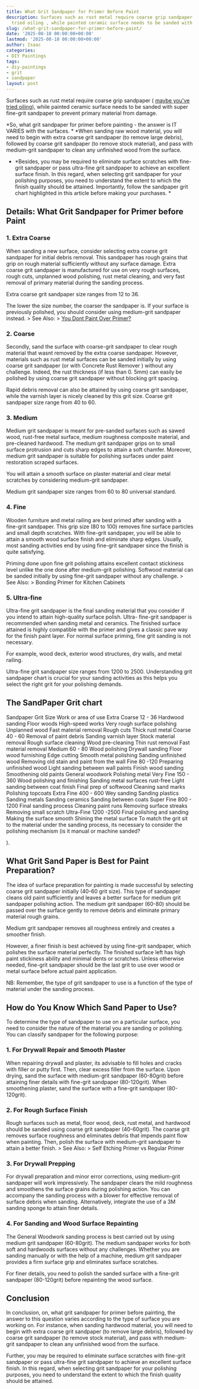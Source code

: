 ```yaml
---
title: What Grit Sandpaper for Primer Before Paint
description: Surfaces such as rust metal require coarse grip sandpaper  maybe you've
  tried oiling , while painted ceramic surface needs to be sanded with super fine-grit...
slug: /what-grit-sandpaper-for-primer-before-paint/
date: '2025-08-10 00:00:00+00:00'
lastmod: '2025-08-10 00:00:00+00:00'
author: Isaac
categories:
- DIY Paintings
tags:
- diy-paintings
- grit
- sandpaper
layout: post
---
```

Surfaces such as rust metal require coarse grip sandpaper ( [maybe you've tried oiling](https://pestpolicy.com/how-does-oiling-prevent-rusting/)), while painted ceramic surface needs to be sanded with super fine-grit sandpaper to prevent primary material from damage.

*So, what grit sandpaper for primer before painting - the answer is IT VARIES with the surfaces. * *When sanding raw wood material, you will need to begin with extra coarse grit sandpaper (to remove large debris), followed by coarse grit sandpaper (to remove stock material), and pass with medium-grit sandpaper to clean any unfinished wood from the surface.

* *Besides, you may be required to eliminate surface scratches with fine-grit sandpaper or pass ultra-fine grit sandpaper to achieve an excellent surface finish. In this regard, when selecting grit sandpaper for your polishing purposes, you need to understand the extent to which the finish quality should be attained. Importantly, follow the sandpaper grit chart highlighted in this article before making your purchases. *

##  Details: What Grit Sandpaper for Primer before Paint

###  1. Extra Coarse

When sanding a new surface, consider selecting extra coarse grit sandpaper for initial debris removal. This sandpaper has rough grains that grip on rough material sufficiently without any surface damage. Extra coarse grit sandpaper is manufactured for use on very rough surfaces, rough cuts, unplanned wood polishing, rust metal cleaning, and very fast removal of primary material during the sanding process.

Extra coarse grit sandpaper size ranges from 12 to 36.

The lower the size number, the coarser the sandpaper is. If your surface is previously polished, you should consider using medium-grit sandpaper instead. > See Also: > [You Dont Paint Over Primer? ](https://pestpolicy.com/what-happens-if-you-dont-paint-over-primer/)

###  2. Coarse

Secondly, sand the surface with coarse-grit sandpaper to clear rough material that wasnt removed by the extra coarse sandpaper. However, materials such as rust metal surfaces can be sanded initially by using coarse grit sandpaper (or with Concrete Rust Remover ) without any challenge. Indeed, the rust thickness (if less than 0. 5mm) can easily be polished by using coarse grit sandpaper without blocking grit spacing.

Rapid debris removal can also be attained by using coarse grit sandpaper, while the varnish layer is nicely cleaned by this grit size. Coarse grit sandpaper size range from 40 to 60.

###  3. Medium

Medium grit sandpaper is meant for pre-sanded surfaces such as sawed wood, rust-free metal surface, medium roughness composite material, and pre-cleaned hardwood. The medium grit sandpaper grips on to small surface protrusion and cuts sharp edges to attain a soft chamfer. Moreover, medium grit sandpaper is suitable for polishing surfaces under paint restoration scraped surfaces.

You will attain a smooth surface on plaster material and clear metal scratches by considering medium-grit sandpaper.

Medium grit sandpaper size ranges from 60 to 80 universal standard.

###  4. Fine

Wooden furniture and metal railing are best primed after sanding with a fine-grit sandpaper. This grip size (80 to 100) removes fine surface particles and small depth scratches. With fine-grit sandpaper, you will be able to attain a smooth wood surface finish and eliminate sharp edges. Usually, most sanding activities end by using fine-grit sandpaper since the finish is quite satisfying.

Priming done upon fine grit polishing attains excellent contact stickiness level unlike the one done after medium-grit polishing. Softwood material can be sanded initially by using fine-grit sandpaper without any challenge. > See Also: > Bonding Primer for Kitchen Cabinets

###  5. Ultra-fine

Ultra-fine grit sandpaper is the final sanding material that you consider if you intend to attain high-quality surface polish. Ultra- fine-grit sandpaper is recommended when sanding metal and ceramics. The finished surface attained is highly compatible with the primer and gives a classic pave way for the finish paint layer. For normal surface priming, fine grit sanding is not necessary.

For example, wood deck, exterior wood structures, dry walls, and metal railing.

Ultra-fine grit sandpaper size ranges from 1200 to 2500. Understanding grit sandpaper chart is crucial for your sanding activities as this helps you select the right grit for your polishing demands.

##  The SandPaper Grit chart

Sandpaper Grit Size Work or area of use Extra Coarse 12 - 36 Hardwood sanding Floor woods High-speed works Very rough surface polishing Unplanned wood Fast material removal Rough cuts Thick rust metal Coarse 40 - 60 Removal of paint debris Sanding varnish layer Stock material removal Rough surface cleaning Wood pre-cleaning Thin rust removal Fast material removal Medium 60 - 80 Wood polishing Drywall sanding Floor wood furnishing Edge cutting Smooth metal polishing Sanding unfinished wood Removing old stain and paint from the wall Fine 80 -120 Preparing unfinished wood Light sanding between wall paints Finish wood sanding Smoothening old paints General woodwork Polishing metal Very Fine 150 - 360 Wood polishing and finishing Sanding metal surfaces rust-free Light sanding between coat finish Final prep of softwood Cleaning sand marks Polishing topcoats Extra Fine 400 - 600 Wey sanding Sanding plastics Sanding metals Sanding ceramics Sanding between coats Super Fine 800 - 1200 Final sanding process Cleaning paint runs Removing surface streaks Removing small scratch Ultra-Fine 1200 -2500 Final polishing and sanding Making the surface smooth Shining the metal surface To match the grit sit to the material under the sanding process, its necessary to consider the polishing mechanism (is it manual or machine sanded?

).

##  What Grit Sand Paper is Best for Paint Preparation?

The idea of surface preparation for painting is made successful by selecting coarse grit sandpaper initially (40-60 grit size). This type of sandpaper cleans old paint sufficiently and leaves a better surface for medium grit sandpaper polishing action. The medium grit sandpaper (60-80) should be passed over the surface gently to remove debris and eliminate primary material rough grains.

Medium grit sandpaper removes all roughness entirely and creates a smoother finish.

However, a finer finish is best achieved by using fine-grit sandpaper, which polishes the surface material perfectly. The finished surface left has high paint stickiness ability and minimal dents or scratches. Unless otherwise needed, fine-grit sandpaper should be the last grit to use over wood or metal surface before actual paint application.

NB: Remember, the type of grit sandpaper to use is a function of the type of material under the sanding process.

##  How do You Know Which Sand Paper to Use?

To determine the type of sandpaper to use on a particular surface, you need to consider the nature of the material you are sanding or polishing. You can classify sandpaper for the following purpose:

###  1. For Drywall Repair and Smooth Plaster

When repairing drywall and plaster, its advisable to fill holes and cracks with filler or putty first. Then, clear excess filler from the surface. Upon drying, sand the surface with medium-grit sandpaper (60-80grit) before attaining finer details with fine-grit sandpaper (80-120grit). When smoothening plaster, sand the surface with a fine-grit sandpaper (80-120grit).

###  2. For Rough Surface Finish

Rough surfaces such as metal, floor wood, deck, rust metal, and hardwood should be sanded using coarse grit sandpaper (40-60grit). The coarse grit removes surface roughness and eliminates debris that impends paint flow when painting. Then, polish the surface with medium-grit sandpaper to attain a better finish. > See Also: > Self Etching Primer vs Regular Primer

###  3. For Drywall Prepping

For drywall preparation and minor error corrections, using medium-grit sandpaper will work impressively. The sandpaper clears the mild roughness and smoothens the surface grains during polishing action. You can accompany the sanding process with a blower for effective removal of surface debris when sanding. Alternatively, integrate the use of a 3M sanding sponge to attain finer details.

###  4. For Sanding and Wood Surface Repainting

The General Woodwork sanding process is best carried out by using medium grit sandpaper (60-80grit). The medium sandpaper works for both soft and hardwoods surfaces without any challenges. Whether you are sanding manually or with the help of a machine, medium grit sandpaper provides a firm surface grip and eliminates surface scratches.

For finer details, you need to polish the sanded surface with a fine-grit sandpaper (80-120grit) before repainting the wood surface.

##  Conclusion

In conclusion, on, what grit sandpaper for primer before painting, the answer to this question varies according to the type of surface you are working on. For instance, when sanding hardwood material, you will need to begin with extra coarse grit sandpaper (to remove large debris), followed by coarse grit sandpaper (to remove stock material), and pass with medium-grit sandpaper to clean any unfinished wood from the surface.

Further, you may be required to eliminate surface scratches with fine-grit sandpaper or pass ultra-fine grit sandpaper to achieve an excellent surface finish. In this regard, when selecting grit sandpaper for your polishing purposes, you need to understand the extent to which the finish quality should be attained.